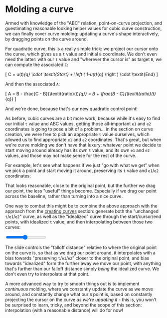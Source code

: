 # Molding a curve

Armed with knowledge of the "ABC" relation, point-on-curve projection, and guestimating reasonable looking helper values for cubic curve construction, we can finally cover curve molding: updating a curve's shape interactively, by dragging points on the curve around.

For quadratic curve, this is a really simple trick: we project our cursor onto the curve, which gives us a `t` value and initial `B` coordinate. We don't even need the latter: with our `t` value and "wherever the cursor is" as target `B`, we can compute the associated `C`:

\[
  C = u(t)_{q} \cdot \textit{Start} + \left ( 1-u(t)_{q} \right ) \cdot \textit{End}
\]

And then the associated `A`:

\[
  A = B - \frac{C - B}{\textit{ratio}(t)_{q}} = B + \frac{B - C}{\textit{ratio}(t)_{q}}
\]

And we're done, because that's our new quadratic control point!

<graphics-element title="Molding a quadratic Bézier curve" width="825" src="./molding.js" data-type="quadratic"></graphics-element>

As before, cubic curves are a bit more work, because while it's easy to find our initial `t` value and ABC values, getting those all-important `e1` and `e2` coordinates is going to pose a bit of a problem... in the section on curve creation, we were free to pick an appropriate `t` value ourselves, which allowed us to find appropriate `e1` and `e2` coordinates. That's great, but when we're curve molding we don't have that luxury: whatever point we decide to start moving around already has its own `t` value, and its own `e1` and `e2` values, and those may not make sense for the rest of the curve.

For example, let's see what happens if we just "go with what we get" when we pick a point and start moving it around, preserving its `t` value and `e1`/`e2` coordinates:

<graphics-element title="Molding a cubic Bézier curve" width="825" src="./molding.js" data-type="cubic"></graphics-element>

That looks reasonable, close to the original point, but the further we drag our point, the less "useful" things become. Especially if we drag our point across the baseline, rather than turning into a nice curve.

One way to combat this might be to combine the above approach with the approach from the [creating curves](#pointcurves) section: generate both the "unchanged `t`/`e1`/`e2`" curve, as well as the "idealized" curve through the start/cursor/end points, with idealized `t` value, and then interpolating between those two curves:

<graphics-element title="Molding a cubic Bézier curve" width="825" src="./molding.js" data-type="cubic" data-interpolated="true">
  <input type="range" min="10" max="200" step="1" value="100" class="slide-control">
</graphics-element>

The slide controls the "falloff distance" relative to where the original point on the curve is, so that as we drag our point around, it interpolates with a bias towards "preserving `t`/`e1`/`e2`" closer to the original point, and bias towards "idealized" form the further away we move our point, with anything that's further than our falloff distance simply _being_ the idealized curve. We don't even try to interpolate at that point.

A more advanced way to try to smooth things out is to implement _continuous_ molding, where we constantly update the curve as we move around, and constantly change what our `B` point is, based on constantly projecting the cursor on the curve _as we're updating it_ - this is, you won't be surprised to learn, tricky, and beyond the scope of this section: interpolation (with a reasonable distance) will do for now!
